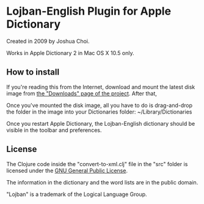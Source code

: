 Lojban-English Plugin for Apple Dictionary
==========================================

Created in 2009 by Joshua Choi.

Works in Apple Dictionary 2 in Mac OS X 10.5 only.

How to install
--------------

If you're reading this from the Internet, download and mount the latest disk image from [the "Downloads" page of the project](http://github.com/joshua-choi/lojban-english-apple-dictionary/downloads). After that, 

Once you've mounted the disk image, all you have to do is drag-and-drop the folder in the image into your Dictionaries folder:
  ~/Library/Dictionaries

Once you restart Apple Dictionary, the Lojban-English dictionary should be visible in the toolbar and preferences.

License
-------

The Clojure code inside the "convert-to-xml.clj" file in the "src" folder is licensed under the [GNU General Public License](http://creativecommons.org/licenses/GPL/2.0/).

The information in the dictionary and the word lists are in the public domain.

"Lojban" is a trademark of the Logical Language Group.

